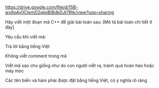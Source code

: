 https://drive.google.com/file/d/15B-wx9oAy0CIemD2qIejBIBdkDJt7Rtk/view?usp=sharing



Hãy viết một đoạn mã C++ để giải bài toán sau:
[Mô tả bài toán chi tiết ở đây]

Yêu cầu khi viết mã:

Trả lời bằng tiếng Việt

Không viết comment trong mã

Viết mã sao cho giống như do con người viết ra, tránh quá hoàn hảo hoặc máy móc

Các tên biến và hàm phải được đặt bằng tiếng Việt, có ý nghĩa rõ ràng





